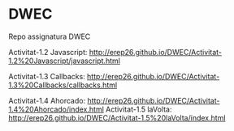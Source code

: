 DWEC
====

Repo assignatura DWEC

Activitat-1.2 Javascript: http://erep26.github.io/DWEC/Activitat-1.2%20Javascript/javascript.html

Activitat-1.3 Callbacks: http://erep26.github.io/DWEC/Activitat-1.3%20Callbacks/callbacks.html

Activitat-1.4 Ahorcado: http://erep26.github.io/DWEC/Activitat-1.4%20Ahorcado/index.html
Activitat-1.5 laVolta: http://erep26.github.io/DWEC/Activitat-1.5%20laVolta/index.html